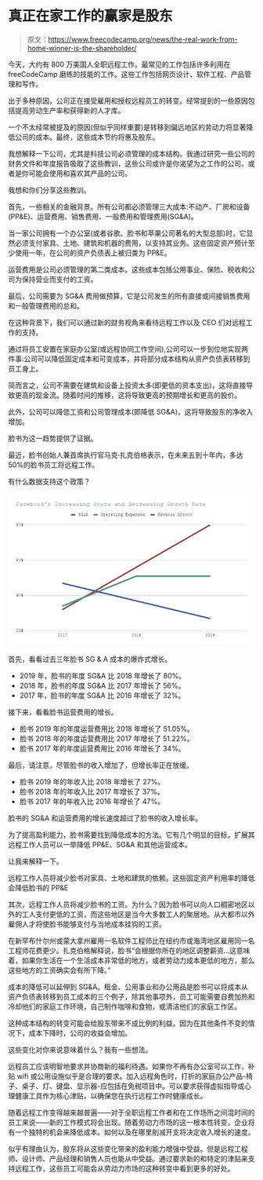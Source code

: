 # 真正在家工作的赢家是股东

> 原文：<https://www.freecodecamp.org/news/the-real-work-from-home-winner-is-the-shareholder/>

今天，大约有 800 万美国人全职远程工作。最常见的工作包括许多利用在 freeCodeCamp 磨练的技能的工作。这些工作包括网页设计、软件工程、产品管理和写作。

出于多种原因，公司正在接受雇用和授权远程员工的转变。经常提到的一些原因包括提高劳动生产率和获得新的人才库。

一个不太经常被提及的原因(但似乎同样重要)是转移到偏远地区的劳动力将显著降低公司的成本。最终，这些成本节约将惠及股东。

我想解释一下公司，尤其是科技公司必须管理的成本结构。我通过研究一些公司的财务文件和年度报告吸取了这些教训，这些公司或许是你渴望为之工作的公司，或者是你可能会使用和喜欢其产品的公司。

我想和你们分享这些教训。

首先，一些相关的金融背景。所有公司都必须管理三大成本:不动产、厂房和设备(PP&E)、运营费用、销售费用、一般费用和管理费用(SG&A)。

当一家公司拥有一个办公室(或者谷歌、脸书和苹果公司著名的大型总部)时，它显然必须支付家具、土地、建筑和机器的费用，以支持其业务。这些固定资产预计至少使用一年，在公司的资产负债表上被归类为 PP&E。

运营费用是公司必须管理的第二类成本。这些成本包括公用事业、保险、税收和公司为保持营业而支付的工资。

最后，公司需要为 SG&A 费用做预算，它是公司发生的所有直接或间接销售费用和一般管理费用的总和。

在这种背景下，我们可以通过新的财务视角来看待远程工作以及 CEO 们对远程工作的支持。

通过将员工安置在家庭办公室(或远程协同工作空间),公司可以一步到位地实现两件事:公司可以降低固定成本和可变成本，并将部分成本结构从资产负债表转移到员工身上。

简而言之，公司不需要在建筑和设备上投资太多(即更低的资本支出)，这将直接导致更高的现金流。随着时间的推移，这将导致更高的预期增长和更高的股价。

此外，公司可以降低工资和公司管理成本(即降低 SG&A)，这将导致股东的净收入增加。

脸书为这一趋势提供了证据。

最近，脸书创始人兼首席执行官马克·扎克伯格表示，在未来五到十年内，多达 50%的脸书员工将远程工作。

有什么数据支持这个政策？

![gPJ3R8w_QkKdaECTszbseFJo6_HFnLtzDio6eYtkkQIA3UVy5zSP3FA4JYckbjTYBPnXPrp5HIkE2TcvLATKkRbgQuaucyGA9hbpsM4lo1F1xU6v9iK8Zdb12HPrqfoNorcUJaZL](img/866145ecac357213559f73f3fbeddfef.png)

首先，看看过去三年脸书 SG & A 成本的爆炸式增长。

*   2019 年，脸书的年度 SG&A 比 2018 年增长了 80%。
*   2018 年，脸书的年度 SG&A 比 2017 年增长了 56%。
*   2017 年，脸书的年度 SG&A 比 2016 年增长了 32%。

接下来，看看脸书运营费用的增长。

*   脸书 2019 年的年度运营费用比 2018 年增长了 51.05%。
*   脸书 2018 年的年度运营费用比 2017 年增长了 51.22%。
*   脸书 2017 年的年度运营费用比 2016 年增长了 34%。

最后，请注意，尽管脸书的收入增加了，但增长率正在放缓。

*   脸书 2019 年的年收入比 2018 年增长了 27%。
*   脸书 2018 年的年收入比 2017 年增长了 37%。
*   脸书 2017 年的年收入比 2016 年增长了 47%。

脸书的 SG&A 和运营费用的增长速度超过了脸书的收入增长率。

为了提高盈利能力，脸书需要找到降低成本的方法。它有几个明显的目标，扩展其远程工作人员可以一举降低 PP&E、SG&A 和其他运营成本。

让我来解释一下。

远程工作人员将减少脸书对家具、土地和建筑的依赖。这些固定资产利用率的降低会降低脸书的 PP&E

其次，远程工作人员将减少脸书的工资。为什么？因为脸书可以向人口稠密地区以外的工人支付更低的工资，而这些地区是当今大多数工人的聚居地。从大都市以外雇佣人才将使脸书能够支付与当地成本挂钩的工资。

在新罕布什尔州或蒙大拿州雇用一名软件工程师比在纽约市或海湾地区雇用同一名工程师花费更少。扎克伯格解释说，脸书“会根据你所在的地区调整薪资...这意味着，如果你生活在一个生活成本非常低的地方，或者劳动力成本更低的地方，那么这些地方的工资确实会有所下降。”

成本的降低可以延伸到 SG&A。租金、公用事业和办公用品是脸书可以将成本从资产负债表转移到员工成本的三个例子，除其他事项外，员工可能需要自费加热和冷却他们的家庭工作环境，自己制作咖啡和食物，或清洁他们的家庭工作区。

这种成本结构的转变可能会给股东带来不成比例的利益，因为在其他条件不变的情况下，成本下降时，公司的收益会增加。

这些变化对你来说意味着什么？我有一些想法。

远程员工应该明智地要求并协商新的福利待遇。如果你不再有办公室可以工作，补贴 wifi 或公用设施似乎是合理的要求。加入远程角色时，打折的家庭办公产品-椅子、桌子、灯、键盘、显示器-应包括在免税项目中。可以要求获得虚拟指导或心理健康工具作为核心津贴，以确保您在执行远程工作时健康成长。

随着远程工作变得越来越普遍——对于全职远程工作者和在工作场所之间混时间的员工来说——新的工作模式将会出现。随着劳动力市场的这一根本性转变，企业将有一个独特的机会来降低成本。如何以及在哪里削减开支将决定收入增长的速度。

似乎有理由认为，股东将从这些变化带来的盈利能力增强中受益。但是远程工程师、设计师、产品经理和销售人员也能从中受益。通过要求新的和特定的津贴来支持远程工作，这些员工可能会从劳动力市场的这种转变中看到更多的好处。
